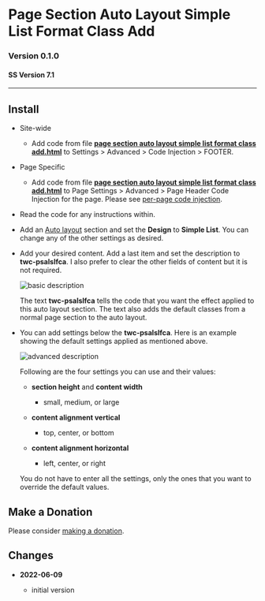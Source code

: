# Page Section Auto Layout Simple List Format Class Add

### Version 0.1.0

#### SS Version 7.1

---

## Install

* Site-wide

  * Add code from file **[page section auto layout simple list format class
    add.html][1]** to  Settings > Advanced > Code Injection > FOOTER.
    
* Page Specific

  * Add code from file **[page section auto layout simple list format class
    add.html][1]** to Page Settings > Advanced > Page Header Code Injection
    for the page. Please see [per-page code injection][2].
    
* Read the code for any instructions within.

* Add an [Auto layout][3] section and set the **Design** to **Simple List**. You
  can change any of the other settings as desired.
  
* Add your desired content. Add a last item and set the description to
  **twc-psalslfca**. I also prefer to clear the other fields of content but it
  is not required.
  
  ![basic description](basic%20description.png)
  
  The text **twc-psalslfca** tells the code that you want the effect applied to
  this auto layout section. The text also adds the default classes from a normal
  page section to the auto layout.
  
* You can add settings below the **twc-psalslfca**. Here is an example showing
  the default settings applied as mentioned above.
  
  ![advanced description](advanced%20description.png)
  
  Following are the four settings you can use and their values:
  
  * **section height** and **content width**
  
    * small, medium, or large
    
  * **content alignment vertical**
  
    * top, center, or bottom
    
  * **content alignment horizontal**
  
    * left, center, or right
    
  You do not have to enter all the settings, only the ones that you want to
  override the default values.

## Make a Donation

Please consider [making a donation][4].

## Changes

<!-- * **2022-05-10**

  * support for v7.1 product detail layouts
  * use twcsl
  * bumped version to 0.2.0
  -->
* **2022-06-09**

  * initial version

[1]: page%20section%20auto%20layout%20simple%20list%20format%20class%20add.html#L1
[2]: https://support.squarespace.com/hc/en-us/articles/205815908-Using-code-injection#toc-per-page-code-injection
[3]: https://support.squarespace.com/hc/en-us/articles/360057763852-Auto-layouts
[4]: https://github.com/tomsWebConsulting/twcsl#make-a-donation
